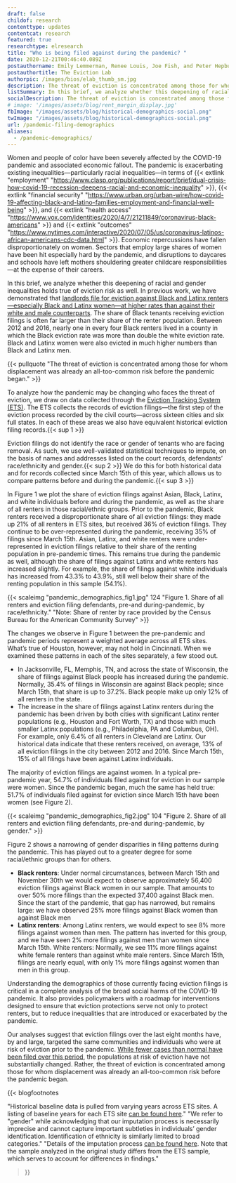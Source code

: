 ```yaml
---
draft: false
childof: research
contenttype: updates
contentcat: research
featured: true
researchtype: elresearch
title: "Who is being filed against during the pandemic? "
date: 2020-12-21T00:46:40.089Z
postauthorname: Emily Lemmerman, Renee Louis, Joe Fish, and Peter Hepburn
postauthortitle: The Eviction Lab
authorpic: /images/bios/elab_thumb_sm.jpg
description: The threat of eviction is concentrated among those for whom displacement was already an all-too-common risk before the pandemic began.
listSummary: In this brief, we analyze whether this deepening of racial and gender inequalities holds true of eviction risk as well.
socialDescription: The threat of eviction is concentrated among those for whom displacement was already an all-too-common risk before the pandemic began.
# image: '/images/assets/blog/rent_margin_display.jpg'
fbImage: "/images/assets/blog/historical-demographics-social.png"
twImage: "/images/assets/blog/historical-demographics-social.png"
url: /pandemic-filing-demographics
aliases:
  - /pandemic-demographics/
---
```


Women and people of color have been severely affected by the COVID-19 pandemic and associated economic fallout. The pandemic is exacerbating existing inequalities—particularly racial inequalities—in terms of {{< extlink "employment" "https://www.clasp.org/publications/report/brief/dual-crisis-how-covid-19-recession-deepens-racial-and-economic-inequality" >}}, {{< extlink "financial security" "https://www.urban.org/urban-wire/how-covid-19-affecting-black-and-latino-families-employment-and-financial-well-being" >}}, and {{< extlink "health access" "https://www.vox.com/identities/2020/4/7/21211849/coronavirus-black-americans" >}} and {{< extlink "outcomes" "https://www.nytimes.com/interactive/2020/07/05/us/coronavirus-latinos-african-americans-cdc-data.html" >}}. Economic repercussions have fallen disproportionately on women. Sectors that employ large shares of women have been hit especially hard by the pandemic, and disruptions to daycares and schools have left mothers shouldering greater childcare responsibilities—at the expense of their careers.

In this brief, we analyze whether this deepening of racial and gender inequalities holds true of eviction risk as well. In previous work, we have demonstrated that [landlords file for eviction against Black and Latinx renters—especially Black and Latinx women—at higher rates than against their white and male counterparts](/demographics-of-eviction/). The share of Black tenants receiving eviction filings is often far larger than their share of the renter population. Between 2012 and 2016, nearly one in every four Black renters lived in a county in which the Black eviction rate was more than double the white eviction rate. Black and Latinx women were also evicted in much higher numbers than Black and Latinx men. 

{{< pullquote "The threat of eviction is concentrated among those for whom displacement was already an all-too-common risk before the pandemic began." >}}

To analyze how the pandemic may be changing who faces the threat of eviction, we draw on data collected through the [Eviction Tracking System (ETS)](https://evictionlab.org/eviction-tracking/). The ETS collects the records of eviction filings—the first step of the eviction process recorded by the civil courts—across sixteen cities and six full states. In each of these areas we also have equivalent historical eviction filing records.{{< sup 1 >}} 

Eviction filings do not identify the race or gender of tenants who are facing removal. As such, we use well-validated statistical techniques to impute, on the basis of names and addresses listed on the court records, defendants’ race/ethnicity and gender.{{< sup 2 >}} We do this for both historical data and for records collected since March 15th of this year, which allows us to compare patterns before and during the pandemic.{{< sup 3 >}}

In Figure 1 we plot the share of eviction filings against Asian, Black, Latinx, and white individuals before and during the pandemic, as well as the share of all renters in those racial/ethnic groups. Prior to the pandemic, Black renters received a disproportionate share of all eviction filings: they made up 21% of all renters in ETS sites, but received 36% of eviction filings. They continue to be over-represented during the pandemic, receiving 35% of filings since March 15th. Asian, Latinx, and white renters were under-represented in eviction filings relative to their share of the renting population in pre-pandemic times. This remains true during the pandemic as well, although the share of filings against Latinx and white renters has increased slightly. For example, the share of filings against white individuals has increased from 43.3% to 43.9%, still well below their share of the renting population in this sample (54.1%).

{{< scaleimg "pandemic_demographics_fig1.jpg" 124 "Figure 1. Share of all renters and eviction filing defendants, pre-and during-pandemic, by race/ethnicity." "Note: Share of renter by race provided by the Census Bureau for the American Community Survey" >}}

The changes we observe in Figure 1 between the pre-pandemic and pandemic periods represent a weighted average across all ETS sites. What’s true of Houston, however, may not hold in Cincinnati. When we examined these patterns in each of the sites separately, a few stood out. 

- In Jacksonville, FL, Memphis, TN, and across the state of Wisconsin, the share of filings against Black people has increased during the pandemic. Normally, 35.4% of filings in Wisconsin are against Black people; since March 15th, that share is up to 37.2%. Black people make up only 12% of all renters in the state. 
- The increase in the share of filings against Latinx renters during the pandemic has been driven by both cities with significant Latinx renter populations (e.g., Houston and Fort Worth, TX) and those with much smaller Latinx populations (e.g., Philadelphia, PA and Columbus, OH). For example, only 6.4% of all renters in Cleveland are Latinx. Our historical data indicate that these renters received, on average, 13% of all eviction filings in the city between 2012 and 2016. Since March 15th, 15% of all filings have been against Latinx individuals.  

The majority of eviction filings are against women. In a typical pre-pandemic year, 54.7% of individuals filed against for eviction in our sample were women. Since the pandemic began, much the same has held true: 51.7% of individuals filed against for eviction since March 15th have been women (see Figure 2). 

{{< scaleimg "pandemic_demographics_fig2.jpg" 104 "Figure 2. Share of all renters and eviction filing defendants, pre-and during-pandemic, by gender." >}}

Figure 2 shows a narrowing of gender disparities in filing patterns during the pandemic. This has played out to a greater degree for some racial/ethnic groups than for others. 

- **Black renters**: Under normal circumstances, between March 15th and November 30th we would expect to observe approximately 56,400 eviction filings against Black women in our sample. That amounts to over 50% more filings than the expected 37,400 against Black men. Since the start of the pandemic, that gap has narrowed, but remains large: we have observed 25% more filings against Black women than against Black men
- **Latinx renters**: Among Latinx renters, we would expect to see 8% more filings against women than men. The pattern has inverted for this group, and we have seen 2% more filings against men than women since March 15th.
White renters: Normally, we see 11% more filings against white female renters than against white male renters. Since March 15th, filings are nearly equal, with only 1% more filings against women than men in this group.

Understanding the demographics of those currently facing eviction filings is critical in a complete analysis of the broad social harms of the COVID-19 pandemic. It also provides policymakers with a roadmap for interventions designed to ensure that eviction protections serve not only to protect renters, but to reduce inequalities that are introduced or exacerbated by the pandemic. 

Our analyses suggest that eviction filings over the last eight months have, by and large, targeted the same communities and individuals who were at risk of eviction prior to the pandemic. [While fewer cases than normal have been filed over this period](https://evictionlab.org/missing-eviction-filings/), the populations at risk of eviction have not substantially changed. Rather, the threat of eviction is concentrated among those for whom displacement was already an all-too-common risk before the pandemic began.


{{< blogfootnotes 

"Historical baseline data is pulled from varying years across ETS sites. A listing of baseline years for each ETS site [can be found here](/eviction-tracking/get-the-data/)." 
"We refer to &quot;gender&quot; while acknowledging that our imputation process is necessarily imprecise and cannot capture important subtleties in individuals’ gender identification. Identification of ethnicity is similarly limited to broad categories."
"Details of the imputation process [can be found here](/demographics-of-eviction/). Note that the sample analyzed in the original study differs from the ETS sample, which serves to account for differences in findings." 

>}}



